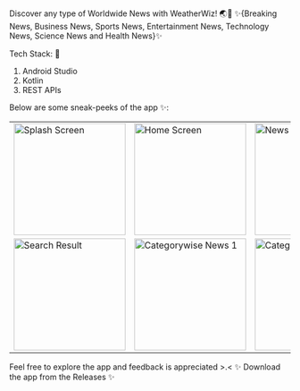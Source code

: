 Discover any type of Worldwide News with WeatherWiz! 🌏💫
✨{Breaking News, Business News, Sports News, Entertainment News, Technology News, Science News and Health News}✨ 

Tech Stack: 🚀
1. Android Studio
2. Kotlin
3. REST APIs

Below are some sneak-peeks of the app ✨:

<table>
  <tr>
    <td><img src="https://github.com/user-attachments/assets/af351768-3f1a-4df9-bce5-8912f1cd4bff" alt="Splash Screen" width="200" /></td>
    <td><img src="https://github.com/user-attachments/assets/2233117a-b95c-452f-a5b7-2342afe31f40" alt="Home Screen" width="200" /></td>
    <td><img src="https://github.com/user-attachments/assets/f7bf9c48-71db-47bd-abb0-a8f0b21e7489" alt="News Screen" width="200" /></td>
    <td><img src="https://github.com/user-attachments/assets/2feff115-f28d-48e5-a035-20d33efe7188" alt="Search Screen" width="200" /></td>
  </tr>
  <tr>
    <td><img src="https://github.com/user-attachments/assets/530bc203-8067-40e7-ad56-19d90ce5e3fa" alt="Search Result" width="200" /></td>
    <td><img src="https://github.com/user-attachments/assets/c0893ead-9009-4b31-91ad-d6cda30213c4" alt="Categorywise News 1" width="200" /></td>
    <td><img src="https://github.com/user-attachments/assets/fd546a70-9406-4792-b3c6-086c84f0b6fe" alt="Categorywise News 2" width="200" /></td>
    <td><img src="https://github.com/user-attachments/assets/d3e8e3a1-123d-4a8f-b4a4-8ef54acc4238" alt="Exit" width="200" /></td>
  </tr>

</table>

Feel free to explore the app and feedback is appreciated >.< ✨
Download the app from the Releases ✨
